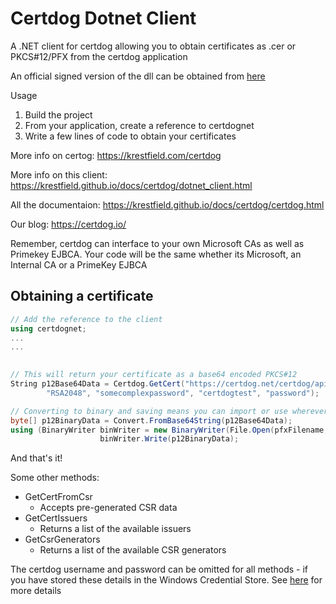# Certdog Dotnet Client
A .NET client for certdog allowing you to obtain certificates as .cer or PKCS#12/PFX from the certdog application  

An official signed version of the dll can be obtained from [here](https://krestfield.s3.eu-west-2.amazonaws.com/certdog/certdognet.dll)

Usage

1. Build the project
2. From your application, create a reference to certdognet
3. Write a few lines of code to obtain your certificates



More info on certog: https://krestfield.com/certdog

More info on this client: https://krestfield.github.io/docs/certdog/dotnet_client.html

All the documentaion: https://krestfield.github.io/docs/certdog/certdog.html

Our blog: https://certdog.io/



Remember, certdog can interface to your own Microsoft CAs as well as Primekey EJBCA. Your code will be the same whether its Microsoft, an Internal CA or a PrimeKey EJBCA



## Obtaining a certificate

```c#
// Add the reference to the client
using certdognet;
...
...    

    
// This will return your certificate as a base64 encoded PKCS#12
String p12Base64Data = Certdog.GetCert("https://certdog.net/certdog/api", "Certdog TLS", "CN=mydomain.com", 
		"RSA2048", "somecomplexpassword", "certdogtest", "password");

// Converting to binary and saving means you can import or use wherever you want
byte[] p12BinaryData = Convert.FromBase64String(p12Base64Data);
using (BinaryWriter binWriter = new BinaryWriter(File.Open(pfxFilename, FileMode.Create)))
                    binWriter.Write(p12BinaryData);
```

And that's it!  

Some other methods:

* GetCertFromCsr
  * Accepts pre-generated CSR data
* GetCertIssuers
  * Returns a list of the available issuers
* GetCsrGenerators
  * Returns a list of the available CSR generators

The certdog username and password can be omitted for all methods - if you have stored these details in the Windows Credential Store.  See [here](https://krestfield.github.io/docs/certdog/dotnet_client.html) for more details

